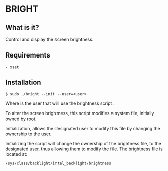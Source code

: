 # BRIGHT

## What is it?

Control and display the screen brightness.

## Requirements

```
- xset
```

## Installation

```
$ sudo ./bright --init --user=<user>
```

Where *<user>* is the user that will use the brightness script.

To alter the screen brightness, this script modifies a system file, initially
owned by root.

Initialization, allows the designated user to modify this file by changing the
ownership to the user.

Initializing the script will change the ownership of the brightness file, to the
designated user, thus allowing them to modify the file. The brightness file is
located at:

```
/sys/class/backlight/intel_backlight/brightness
```
